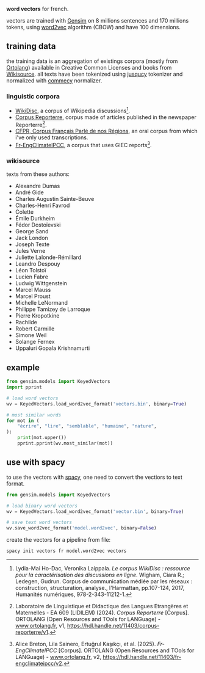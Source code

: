 __word vectors__ for french.

vectors are trained with [Gensim](https://radimrehurek.com/gensim/) on 8 millions sentences and 170 millions tokens, using [word2vec](https://radimrehurek.com/gensim/models/word2vec.html) algorithm (CBOW) and have 100 dimensions.

training data
-------------

the training data is an aggregation of existings corpora (mostly from [Ortolang](https://www.ortolang.fr/fr/accueil/)) available in Creative Common Licenses and books from [Wikisource](https://fr.wikisource.org/wiki/Wikisource:Accueil). all texts have been tokenized using [jusqucy](https://github.com/thjbdvlt/jusquci) tokenizer and normalized with [commecy](https://github.com/thjbdvlt/commecy) normalizer.

### linguistic corpora

- [WikiDisc](https://www.ortolang.fr/market/corpora/wikidisc), a corpus of Wikipedia discussions[^1].
- [Corpus Reporterre](https://www.ortolang.fr/market/corpora/corpus-reporterre), corpus made of articles published in the newspaper Reporterre[^3].
- [CFPR, Corpus Français Parlé de nos Régions](https://cfpr.huma-num.fr/), an oral corpus from which i've only used transcriptions.
- [Fr-EngClimateIPCC](https://www.ortolang.fr/market/corpora/fr-engclimateipcc?lang=en), a corpus that uses GIEC reports[^Climate].


[^1]: Lydia-Mai Ho-Dac, Veronika Laippala. _Le corpus WikiDisc : ressource pour la caractérisation des discussions en ligne_. Wigham, Ciara R.; Ledegen, Gudrun. Corpus de communication médiée par les réseaux : construction, structuration, analyse., l'Harmattan, pp.107-124, 2017, Humanités numériques, 978-2-343-11212-1. 

[^3]: Laboratoire de Linguistique et Didactique des Langues Etrangères et Maternelles - EA 609 (LIDILEM) (2024). _Corpus Reporterre_ [Corpus]. ORTOLANG (Open Resources and TOols for LANGuage) - www.ortolang.fr, v1, https://hdl.handle.net/11403/corpus-reporterre/v1. 

[^Climate]: Alice Breton, Lila Sainero, Ertuğrul Kaşıkçı, et al. (2025). *Fr-EngClimateIPCC* [Corpus]. ORTOLANG (Open Resources and TOols for LANGuage) - www.ortolang.fr, v2, https://hdl.handle.net/11403/fr-engclimateipcc/v2.

### wikisource

texts from these authors:

 - Alexandre Dumas
 - André Gide
 - Charles Augustin Sainte-Beuve
 - Charles-Henri Favrod
 - Colette
 - Émile Durkheim
 - Fédor Dostoïevski
 - George Sand
 - Jack London
 - Joseph Texte
 - Jules Verne
 - Juliette Lalonde-Rémillard
 - Leandro Despouy
 - Léon Tolstoï
 - Lucien Fabre
 - Ludwig Wittgenstein
 - Marcel Mauss
 - Marcel Proust
 - Michelle LeNormand
 - Philippe Tamizey de Larroque
 - Pierre Kropotkine
 - Rachilde
 - Robert Carmille
 - Simone Weil
 - Solange Fernex
 - Uppaluri Gopala Krishnamurti

example
-------

```python
from gensim.models import KeyedVectors
import pprint

# load word vectors
wv = KeyedVectors.load_word2vec_format('vectors.bin', binary=True)

# most similar words
for mot in (
    "écrire", "lire", "semblable", "humaine", "nature",
):
    print(mot.upper())
    pprint.pprint(wv.most_similar(mot))
```

use with spacy
--------------

to use the vectors with [spacy](https://spacy.io/), one need to convert the vectiors to text format.

```python
from gensim.models import KeyedVectors

# load binary word vectors
wv = KeyedVectors.load_word2vec_format('vector.bin', binary=True)

# save text word vectors
wv.save_word2vec_format('model.word2vec', binary=False)
```

create the vectors for a pipeline from file:

```bash
spacy init vectors fr model.word2vec vectors
```
